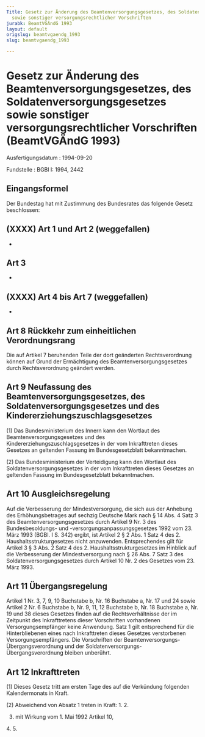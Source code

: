 ```yaml
---
Title: Gesetz zur Änderung des Beamtenversorgungsgesetzes, des Soldatenversorgungsgesetzes
  sowie sonstiger versorgungsrechtlicher Vorschriften
jurabk: BeamtVGÄndG 1993
layout: default
origslug: beamtvgaendg_1993
slug: beamtvgaendg_1993

---
```


# Gesetz zur Änderung des Beamtenversorgungsgesetzes, des Soldatenversorgungsgesetzes sowie sonstiger versorgungsrechtlicher Vorschriften (BeamtVGÄndG 1993)

Ausfertigungsdatum
:   1994-09-20

Fundstelle
:   BGBl I: 1994, 2442



## Eingangsformel

Der Bundestag hat mit Zustimmung des Bundesrates das folgende Gesetz
beschlossen:


## (XXXX) Art 1 und Art 2 (weggefallen)

-


## Art 3

-


## (XXXX) Art 4 bis Art 7 (weggefallen)

-


## Art 8 Rückkehr zum einheitlichen Verordnungsrang

Die auf Artikel 7 beruhenden Teile der dort geänderten
Rechtsverordnung können auf Grund der Ermächtigung des
Beamtenversorgungsgesetzes durch Rechtsverordnung geändert werden.


## Art 9 Neufassung des Beamtenversorgungsgesetzes, des Soldatenversorgungsgesetzes und des Kindererziehungszuschlagsgesetzes

(1) Das Bundesministerium des Innern kann den Wortlaut des
Beamtenversorgungsgesetzes und des Kindererziehungszuschlagsgesetzes
in der vom Inkrafttreten dieses Gesetzes an geltenden Fassung im
Bundesgesetzblatt bekanntmachen.

(2) Das Bundesministerium der Verteidigung kann den Wortlaut des
Soldatenversorgungsgesetzes in der vom Inkrafttreten dieses Gesetzes
an geltenden Fassung im Bundesgesetzblatt bekanntmachen.


## Art 10 Ausgleichsregelung

Auf die Verbesserung der Mindestversorgung, die sich aus der Anhebung
des Erhöhungsbetrages auf sechzig Deutsche Mark nach § 14 Abs. 4 Satz
3 des Beamtenversorgungsgesetzes durch Artikel 9 Nr. 3 des
Bundesbesoldungs- und -versorgungsanpassungsgesetzes 1992 vom 23. März
1993 (BGBl. I S. 342) ergibt, ist Artikel 2 § 2 Abs. 1 Satz 4 des 2.
Haushaltsstrukturgesetzes nicht anzuwenden. Entsprechendes gilt für
Artikel 3 § 3 Abs. 2 Satz 4 des 2. Haushaltsstrukturgesetzes im
Hinblick auf die Verbesserung der Mindestversorgung nach § 26 Abs. 7
Satz 3 des Soldatenversorgungsgesetzes durch Artikel 10 Nr. 2 des
Gesetzes vom 23. März 1993.


## Art 11 Übergangsregelung

Artikel 1 Nr. 3, 7, 9, 10 Buchstabe b, Nr. 16 Buchstabe a, Nr. 17 und
24 sowie Artikel 2 Nr. 6 Buchstabe b, Nr. 9, 11, 12 Buchstabe b, Nr.
18 Buchstabe a, Nr. 19 und 38 dieses Gesetzes finden auf die
Rechtsverhältnisse der im Zeitpunkt des Inkrafttretens dieser
Vorschriften vorhandenen Versorgungsempfänger keine Anwendung. Satz 1
gilt entsprechend für die Hinterbliebenen eines nach Inkrafttreten
dieses Gesetzes verstorbenen Versorgungsempfängers. Die Vorschriften
der Beamtenversorgungs-Übergangsverordnung und der
Soldatenversorgungs-Übergangsverordnung bleiben unberührt.


## Art 12 Inkrafttreten

(1) Dieses Gesetz tritt am ersten Tage des auf die Verkündung
folgenden Kalendermonats in Kraft.

(2) Abweichend von Absatz 1 treten in Kraft:
1\.
2\.

3.  mit Wirkung vom 1. Mai 1992 Artikel 10,



4\.
5\.


